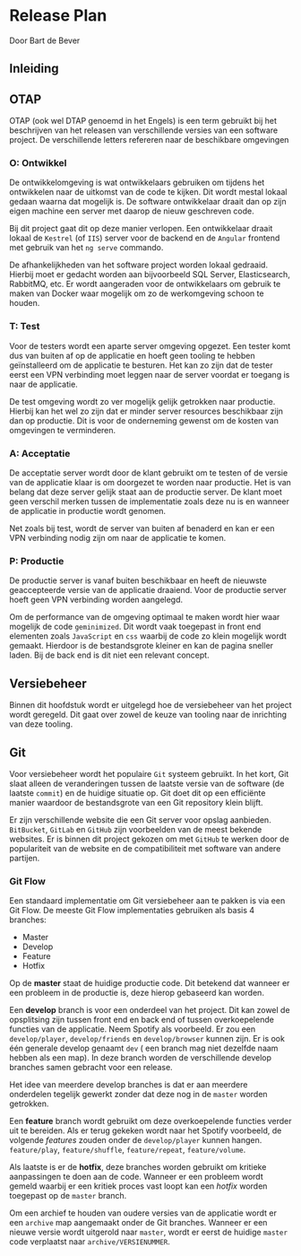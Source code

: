 # Release Plan

Door Bart de Bever

## Inleiding

## OTAP

OTAP (ook wel DTAP genoemd in het Engels) is een term gebruikt bij het beschrijven
van het releasen van verschillende versies van een software project.
De verschillende letters refereren naar de beschikbare omgevingen

### O: Ontwikkel

De ontwikkelomgeving is wat ontwikkelaars gebruiken om tijdens het ontwikkelen
naar de uitkomst van de code te kijken.
Dit wordt mestal lokaal gedaan waarna dat mogelijk is.
De software ontwikkelaar draait dan op zijn eigen machine een server met daarop
de nieuw geschreven code.

Bij dit project gaat dit op deze manier verlopen.
Een ontwikkelaar draait lokaal de `Kestrel` (of `IIS`) server voor de backend en
de `Angular` frontend met gebruik van het `ng serve` commando.

De afhankelijkheden van het software project worden lokaal gedraaid.
Hierbij moet er gedacht worden aan bijvoorbeeld SQL Server, Elasticsearch, RabbitMQ, etc.
Er wordt aangeraden voor de ontwikkelaars om gebruik te maken van Docker waar mogelijk
om zo de werkomgeving schoon te houden.

### T: Test

Voor de testers wordt een aparte server omgeving opgezet.
Een tester komt dus van buiten af op de applicatie en hoeft geen tooling te hebben
geïnstalleerd om de applicatie te besturen.
Het kan zo zijn dat de tester eerst een VPN verbinding moet leggen naar de server
voordat er toegang is naar de applicatie.

De test omgeving wordt zo ver mogelijk gelijk getrokken naar productie.
Hierbij kan het wel zo zijn dat er minder server resources beschikbaar zijn
dan op productie. Dit is voor de onderneming gewenst om de kosten van omgevingen
te verminderen.

### A: Acceptatie

De acceptatie server wordt door de klant gebruikt om te testen of de versie van de
applicatie klaar is om doorgezet te worden naar productie.
Het is van belang dat deze server gelijk staat aan de productie server.
De klant moet geen verschil merken tussen de implementatie zoals deze nu is
en wanneer de applicatie in productie wordt genomen.

Net zoals bij test, wordt de server van buiten af benaderd en kan er een VPN
verbinding nodig zijn om naar de applicatie te komen.

### P: Productie

De productie server is vanaf buiten beschikbaar en heeft de nieuwste geaccepteerde
versie van de applicatie draaiend. Voor de productie server hoeft geen VPN verbinding
worden aangelegd.

Om de performance van de omgeving optimaal te maken wordt hier waar mogelijk de
code `geminimized`. Dit wordt vaak toegepast in front end elementen zoals `JavaScript`
en `css` waarbij de code zo klein mogelijk wordt gemaakt.
Hierdoor is de bestandsgrote kleiner en kan de pagina sneller laden.
Bij de back end is dit niet een relevant concept.

## Versiebeheer

Binnen dit hoofdstuk wordt er uitgelegd hoe de versiebeheer van het project wordt
geregeld. Dit gaat over zowel de keuze van tooling naar de inrichting van deze tooling.

## Git

Voor versiebeheer wordt het populaire `Git` systeem gebruikt.
In het kort, Git slaat alleen de veranderingen tussen de laatste versie van de
software (de laatste `commit`) en de huidige situatie op.
Git doet dit op een efficiënte manier waardoor de bestandsgrote van een Git repository
klein blijft.

Er zijn verschillende website die een Git server voor opslag aanbieden.
`BitBucket`, `GitLab` en `GitHub` zijn voorbeelden van de meest bekende websites.
Er is binnen dit project gekozen om met `GitHub` te werken door de populariteit
van de website en de compatibiliteit met software van andere partijen.

### Git Flow

Een standaard implementatie om Git versiebeheer aan te pakken is via een Git Flow.
De meeste Git Flow implementaties gebruiken als basis 4 branches:

- Master
- Develop
- Feature
- Hotfix

Op de **master** staat de huidige productie code. Dit betekend dat wanneer er een
probleem in de productie is, deze hierop gebaseerd kan worden.

Een **develop** branch is voor een onderdeel van het project. Dit kan zowel de
opsplitsing zijn tussen front end en back end of tussen overkoepelende functies
van de applicatie.
Neem Spotify als voorbeeld. Er zou een `develop/player`, `develop/friends` en
`develop/browser` kunnen zijn. Er is ook één generale develop genaamt `dev` (
een branch mag niet dezelfde naam hebben als een map).
In deze branch worden de verschillende develop branches samen gebracht voor een
release.

Het idee van meerdere develop branches is dat er aan meerdere onderdelen tegelijk
gewerkt zonder dat deze nog in de `master` worden getrokken.

Een **feature** branch wordt gebruikt om deze overkoepelende functies verder
uit te bereiden. Als er terug gekeken wordt naar het Spotify voorbeeld,
de volgende  *features* zouden onder de `develop/player` kunnen hangen.
`feature/play`, `feature/shuffle`, `feature/repeat`, `feature/volume`.

Als laatste is er de **hotfix**, deze branches worden gebruikt om kritieke
aanpassingen te doen aan de code. Wanneer er een probleem wordt gemeld waarbij
er een kritiek proces vast loopt kan een *hotfix* worden toegepast op de `master`
branch.

Om een archief te houden van oudere versies van de applicatie wordt er een
`archive` map aangemaakt onder de Git branches.
Wanneer er een nieuwe versie wordt uitgerold naar `master`, wordt er eerst de
huidige `master` code verplaatst naar `archive/VERSIENUMMER`.
